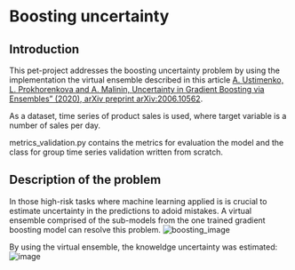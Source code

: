 # Boosting uncertainty
## Introduction
This pet-project addresses the boosting uncertainty problem by using the implementation the virtual ensemble described in this article 
[A. Ustimenko, L. Prokhorenkova and A. Malinin, Uncertainty in Gradient Boosting via Ensembles” (2020), arXiv preprint arXiv:2006.10562](https://arxiv.org/pdf/2006.10562v2.pdf).

As a dataset, time series of product sales is used, where target variable is a number of sales per day.

metrics_validation.py contains the metrics for evaluation the model and the class for group time series validation written from scratch.

## Description of the problem
In those high-risk tasks where machine learning applied is is crucial to estimate uncertainty in the predictions to adoid mistakes. A virtual ensemble comprised of the sub-models from the one trained gradient boosting model can resolve this problem. ![boosting_image](https://user-images.githubusercontent.com/106237959/194895711-823c91d1-6415-4e31-8330-bd94cd9ec749.png)

By using the virtual ensemble, the knoweldge uncertainty was estimated: \
![image](https://user-images.githubusercontent.com/106237959/194896319-cba50a4c-2a1c-43d2-83fe-2357c2b8728a.png)
